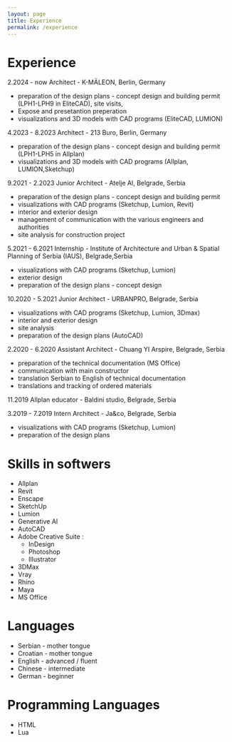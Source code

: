 ```yaml
---
layout: page
title: Experience
permalink: /experience
---
```


# Experience

2.2024 - now 
Architect - K-MÄLEON, Berlin, Germany
- preparation of the design plans - concept design and building permit 
   (LPH1-LPH9 in EliteCAD), site visits,
- Expose and presetantion preperation
- visualizations and 3D models with CAD programs (EliteCAD, LUMION)

4.2023 - 8.2023
Architect - 213 Buro, Berlin, Germany
- preparation of the design plans - concept design and building permit 
   (LPH1-LPH5 in Allplan) 
- visualizations and 3D models with CAD programs (Allplan, LUMION,Sketchup)

9.2021 - 2.2023
Junior Architect - Atelje Al, Belgrade, Serbia
- preparation of the design plans - concept design and building permit 
- visualizations with CAD programs (Sketchup, Lumion, Revit)
- interior and exterior design
- management of communication with the various engineers and authorities
- site analysis for construction project

5.2021 - 6.2021
Internship - Institute of Architecture and Urban & 
Spatial Planning of Serbia (IAUS), Belgrade,Serbia
- visualizations with CAD programs (Sketchup, Lumion)
- exterior design
- preparation of the design plans - concept design

10.2020 - 5.2021
Junior Architect - URBANPRO, Belgrade, Serbia
- visualizations with CAD programs (Sketchup, Lumion, 3Dmax)
- interior and exterior design
- site analysis
- preparation of the design plans (AutoCAD)

2.2020 - 6.2020
Assistant Architect - Chuang YI Arspire, Belgrade, Serbia
- preparation of the technical documentation (MS Office)
- communication with main constructor
- translation Serbian to English of technical documentation
- translations and tracking of ordered materials

11.2019
Allplan educator - Baldini studio, Belgrade, Serbia

3.2019 - 7.2019
Intern Architect - Ja&co, Belgrade, Serbia
- visualizations with CAD programs (Sketchup, Lumion)
- preparation of the design plans

# Skills in softwers 

- Allplan
- Revit
- Enscape
- SketchUp
- Lumion
- Generative AI
- AutoCAD
- Adobe Creative Suite : 
   - InDesign
   - Photoshop 
   - Illustrator
- 3DMax
- Vray
- Rhino
- Maya
- MS Office
    

# Languages 

- Serbian - mother tongue 
- Croatian - mother tongue  
- English - advanced / fluent
- Chinese - intermediate
- German - beginner

# Programming Languages 
- HTML
- Lua 
